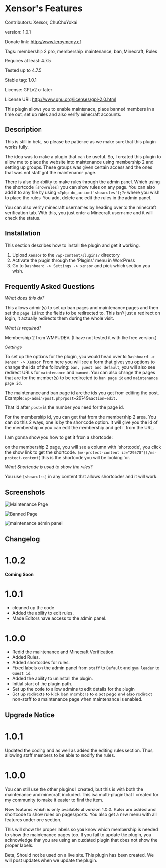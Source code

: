 # Xensor's Features #
Contributors: Xensor, ChuChuYokai

version: 1.0.1

Donate link: http://www.leroymcqy.cf

Tags: membership 2 pro, membership, maintenance, ban, Minecraft, Rules

Requires at least: 4.7.5

Tested up to 4.7.5

Stable tag: 1.0.1

License: GPLv2 or later

License URI: http://www.gnu.org/licenses/gpl-2.0.html

This plugin allows you to enable maintenace, place banned members in a time out, set up rules and also verify minecraft accounts. 

## Description ##

This is still in beta, so please be patience as we make sure that this plugin works fully.

The idea was to make a plugin that can be useful. So, I created this plugin to allow me to place the website into maintenance using membership 2 and setting up groups. These groups was given certain access and the ones that was not staff got the maintenance page. 

There is also the ability to make rules through the admin panel. Which using the shortcode `[showrules]` you can show rules on any page. You can also add it to any file by using `<?php do_action('showrules');?>` where you wish to place the rules. You add, delete and edit the rules in the admin panel. 

You can also verify minecraft usernames by heading over to the minecraft verification tab. With this, you just enter a Minecraft username and it will check the status. 

## Installation ##

This section describes how to install the plugin and get it working.

1. Upload `Xensor` to the `/wp-content/plugins/` directory
1. Activate the plugin through the 'Plugins' menu in WordPress
1. Go to `Dashboard -> Settings -> xensor` and pick which section you wish.

## Frequently Asked Questions ##

*What does this do?*

This allows admin(s) to set up ban pages and maintenance pages and then set the `page id` into the fields to be redirected to. This isn't just a redirect on login, it actually redirects them during the whole visit. 

*What is required?*

Membership 2 from WMPUDEV. (I have not tested it with the free version.)

*Settings*

To set up the options for the plugin, you would head over to `Dashboard -> Xensor -> Xensor`. From here you will see a form that gives you options to change the ids of the following: `ban, guest and default`, you will also see redirect URLs for `maintenance` and `banned`. You can also change the pages that are for the member(s) to be redirected to `ban page id` and `maintenance page id`.

The maintenance and ban page id are the ids you get from editing the post. Example: `wp-admin/post.php?post=`29749`&action=edit.`

That id after `post=` is the number you need for the page id. 

For the membership id, you can get that from the membership 2 area. You can do this 2 ways, one is by the shortcode option. It will give you the id of the membership or you can edit the membership and get it from the URL.

I am gonna show you how to get it from a shortcode: 

on the membership 2 page, you will see a column with 'shortcode', you click the show link to get the shortcode. `[ms-protect-content id="29578"][/ms-protect-content]` this is the shortcode you will be looking for. 

*What Shortcode is used to show the rules?*

You use `[showrules]` in any content that allows shortcodes and it will work. 


## Screenshots ##

![Maintenance Page](http://www.pixelmonmemories.ml/wp-content/uploads/2017/06/maint.png 'Maintenance Page')

![Banned Page](http://www.pixelmonmemories.ml/wp-content/uploads/2017/06/banned.png 'Banned Page')

![maintenance admin panel](https://box.everhelper.me/attachment/944331/ad10e51d-6828-4832-bf72-e493003daaeb/817279-SFErt1hKuMQDNbC5/screen.png 'maintenance admin panel')

## Changelog ##

# 1.0.2 #

**Coming Soon**

# 1.0.1 #

* cleaned up the code
* Added the ability to edit rules.
* Made Editors have access to the admin panel.

# 1.0.0 #

* Redid the maintenance and Minecraft Verification.
* Added Rules.
* Added shortcodes for rules.
* Fixed labels on the admin panel from `staff` to `Default` and `gym leader` to `Guest id`.
* Added the ability to uninstall the plugin.
* Initial start of the plugin path.
* Set up the code to allow admins to edit details for the plugin
* Set up redirects to kick ban members to a set page and also redirect non-staff to a maintenance page when maintenance is enabled.


## Upgrade Notice ##

# 1.0.1 #
Updated the coding and as well as added the editing rules section. Thus, allowing staff members to be able to modify the rules.

# 1.0.0 #

You can still use the other plugins I created, but this is with both the maintenance and minecraft included. This isa multi-plugin that I created for my community to make it easier to find the item.

New features which is only available at version 1.0.0. Rules are added and shortcode to show rules on pages/posts. You also get a new menu with all features under one section.

This will show the proper labels so you know which membership is needed to show the maintenance pages too. If you fail to update the plugin, you acknowledge that you are using an outdated plugin that does not show the proper labels.

Beta, Should not be used on a live site. This plugin has been created. We will post updates when we update the plugin.

